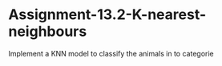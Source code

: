 # Assignment-13.2-K-nearest-neighbours

Implement a KNN model to classify the animals in to categorie
